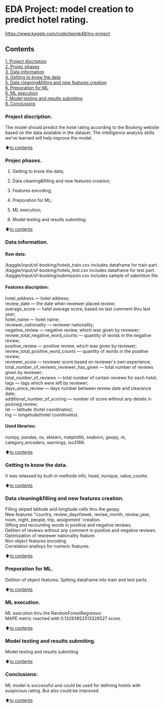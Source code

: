 # EDA Project: model creation to predict hotel rating.
https://www.kaggle.com/code/lepnik48/lnv-project  
## Contents  
[1. Project discription](https://github.com/Lepnik/data_science_lnv/blob/main/EDA%20Project/README.md#Project-discription)  
[2. Projec phases](https://github.com/Lepnik/data_science_lnv/blob/main/EDA%20Project/README.md#Projec-phases)  
[3. Data information](https://github.com/Lepnik/data_science_lnv/blob/main/EDA%20Project/README.md#Data-information)  
[4. Getting to know the data](https://github.com/Lepnik/data_science_lnv/blob/main/EDA%20Project/README.md#Getting-to-know-the-data)  
[5. Data cleaning&filling and new features creation](https://github.com/Lepnik/data_science_lnv/blob/main/EDA%20Project/README.md#Data-cleaning&filling-and-new-features-creation)  
[6. Preporation for ML](https://github.com/Lepnik/data_science_lnv/blob/main/EDA%20Project/README.md#Preporation-for-ML)    
[6. ML execution](https://github.com/Lepnik/data_science_lnv/blob/main/EDA%20Project/README.md#ML-execution)  
[7. Model testing and results submiting](https://github.com/Lepnik/data_science_lnv/blob/main/EDA%20Project/README.md#Model-testing-and-results-submiting)  
[8. Conclusions](https://github.com/Lepnik/data_science_lnv/blob/main/EDA%20Project/README.md#Conclusions)


### Project discription.    
The model should predict the hotel rating according to the Booking website based on the data available in the dataset. The intelligence analysis skills we've learned will help improve the model.

:arrow_up:[to contents](https://github.com/Lepnik/data_science_lnv/blob/main/EDA%20Project/README.md#Contents)


### Projec phases.
1. Getting to know the data;

2. Data cleaning&filling and new features creation;

3. Features encoding;

4. Preporation for ML;

5. ML execution;

6. Model testing and results submiting.


:arrow_up:[to contents](https://github.com/Lepnik/data_science_lnv/blob/main/EDA%20Project/README.md#Contents)

### Data information.
#### Raw data:
/kaggle/input/sf-booking/hotels_train.csv includes dataframe for train part.  
/kaggle/input/sf-booking/hotels_test.csv includes dataframe for test part.  
/kaggle/input/sf-booking/submission.csv includes sample of sabmition file.  

#### Features discription:
hotel_address — hotel address;  
review_date — the date when reviewer placed review;  
average_score — hatel average score, based on last comment thru last year;  
hotel_name — hotel name;  
reviewer_nationality — reviewer nationality;  
negative_review — negative review, which was given by reviewer;  
review_total_negative_word_counts — quantity of words in the negative review;  
positive_review — positive review, which was given by reviewer;  
review_total_positive_word_counts — quantity of words in the positive review;  
reviewer_score — reviewer score based on reviewer's own experience;  
total_number_of_reviews_reviewer_has_given — total number of reviews given by reviewer;  
total_number_of_reviews — total number of certain reviews for each hotel;  
tags — tags which were left by reviewer;  
days_since_review — days number between review date and clearance date;  
additional_number_of_scoring — number of score without any details in pos\neg review;  
lat — latitude (hotel coordinates);  
lng — longetude(hotel coordinates).  

#### Used libraries:
numpy, pandas, os, sklearn, matplotlib, seaborn, geopy, re, category_encoders, warnings, iso3166.
  
:arrow_up:[to contents](https://github.com/Lepnik/data_science_lnv/blob/main/EDA%20Project/README.md#Contents)


### Getting to know the data.  
It was released by built-in methods info, head, nunique, value_counts.

:arrow_up:[to contents](https://github.com/Lepnik/data_science_lnv/blob/main/EDA%20Project/README.md#Contents)


### Data cleaning&filling and new features creation.
Filling skiped latitude and longitude cells thru the geopy.  
New features "country, review_dayofweek, review_month, review_year, room, night, people, trip, assignment' creation.  
Sifting and recounting words in positive and negative reviews.  
Delition of reviews without any comment in positive and negative reviews.  
Optimization of rewiewer nationality feature.   
Non object features encoding.  
Correlation analisys for numeric features.  

:arrow_up:[to contents](https://github.com/Lepnik/data_science_lnv/blob/main/EDA%20Project/README.md#Contents)


### Preporation for ML.
Delition of object features. 
Spliting dataframe into train and test parts.

:arrow_up:[to contents](https://github.com/Lepnik/data_science_lnv/blob/main/EDA%20Project/README.md#Contents)

### ML execution.
ML execution thru the RandomForestRegressor.  
MAPE metric reached with 0.13293852513328527 score.

:arrow_up:[to contents](https://github.com/Lepnik/data_science_lnv/blob/main/EDA%20Project/README.md#Contents)


### Model testing and results submiting.
Model testing and results submiting

:arrow_up:[to contents](https://github.com/Lepnik/data_science_lnv/blob/main/EDA%20Project/README.md#Contents)

### Conclusions:  
ML model is successful and could be used for defining hotels with suspicious rating. But also could be improved.

:arrow_up:[to contents](https://github.com/Lepnik/data_science_lnv/blob/main/EDA%20Projec/README.md#Contents)